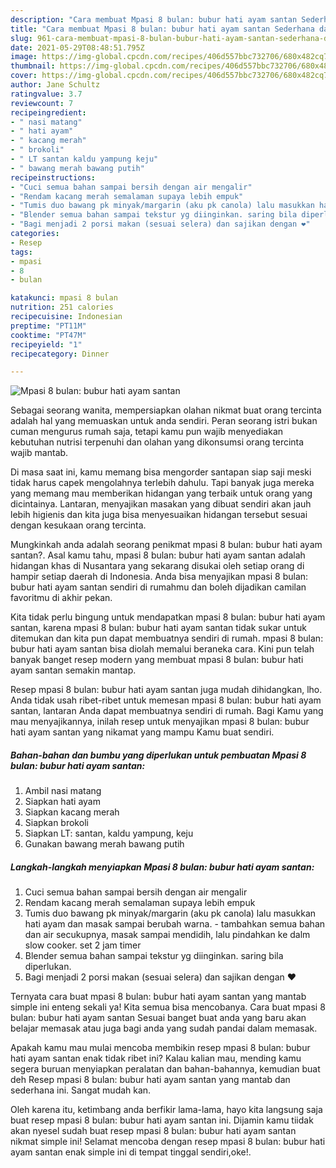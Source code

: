 ```yaml
---
description: "Cara membuat Mpasi 8 bulan: bubur hati ayam santan Sederhana dan Mudah Dibuat"
title: "Cara membuat Mpasi 8 bulan: bubur hati ayam santan Sederhana dan Mudah Dibuat"
slug: 961-cara-membuat-mpasi-8-bulan-bubur-hati-ayam-santan-sederhana-dan-mudah-dibuat
date: 2021-05-29T08:48:51.795Z
image: https://img-global.cpcdn.com/recipes/406d557bbc732706/680x482cq70/mpasi-8-bulan-bubur-hati-ayam-santan-foto-resep-utama.jpg
thumbnail: https://img-global.cpcdn.com/recipes/406d557bbc732706/680x482cq70/mpasi-8-bulan-bubur-hati-ayam-santan-foto-resep-utama.jpg
cover: https://img-global.cpcdn.com/recipes/406d557bbc732706/680x482cq70/mpasi-8-bulan-bubur-hati-ayam-santan-foto-resep-utama.jpg
author: Jane Schultz
ratingvalue: 3.7
reviewcount: 7
recipeingredient:
- " nasi matang"
- " hati ayam"
- " kacang merah"
- " brokoli"
- " LT santan kaldu yampung keju"
- " bawang merah bawang putih"
recipeinstructions:
- "Cuci semua bahan sampai bersih dengan air mengalir"
- "Rendam kacang merah semalaman supaya lebih empuk"
- "Tumis duo bawang pk minyak/margarin (aku pk canola) lalu masukkan hati ayam dan masak sampai berubah warna.  tambahkan semua bahan dan air secukupnya, masak sampai mendidih, lalu pindahkan ke dalm slow cooker. set 2 jam timer"
- "Blender semua bahan sampai tekstur yg diinginkan. saring bila diperlukan."
- "Bagi menjadi 2 porsi makan (sesuai selera) dan sajikan dengan ❤️"
categories:
- Resep
tags:
- mpasi
- 8
- bulan

katakunci: mpasi 8 bulan 
nutrition: 251 calories
recipecuisine: Indonesian
preptime: "PT11M"
cooktime: "PT47M"
recipeyield: "1"
recipecategory: Dinner

---
```



![Mpasi 8 bulan: bubur hati ayam santan](https://img-global.cpcdn.com/recipes/406d557bbc732706/680x482cq70/mpasi-8-bulan-bubur-hati-ayam-santan-foto-resep-utama.jpg)

Sebagai seorang wanita, mempersiapkan olahan nikmat buat orang tercinta adalah hal yang memuaskan untuk anda sendiri. Peran seorang istri bukan cuman mengurus rumah saja, tetapi kamu pun wajib menyediakan kebutuhan nutrisi terpenuhi dan olahan yang dikonsumsi orang tercinta wajib mantab.

Di masa  saat ini, kamu memang bisa mengorder santapan siap saji meski tidak harus capek mengolahnya terlebih dahulu. Tapi banyak juga mereka yang memang mau memberikan hidangan yang terbaik untuk orang yang dicintainya. Lantaran, menyajikan masakan yang dibuat sendiri akan jauh lebih higienis dan kita juga bisa menyesuaikan hidangan tersebut sesuai dengan kesukaan orang tercinta. 



Mungkinkah anda adalah seorang penikmat mpasi 8 bulan: bubur hati ayam santan?. Asal kamu tahu, mpasi 8 bulan: bubur hati ayam santan adalah hidangan khas di Nusantara yang sekarang disukai oleh setiap orang di hampir setiap daerah di Indonesia. Anda bisa menyajikan mpasi 8 bulan: bubur hati ayam santan sendiri di rumahmu dan boleh dijadikan camilan favoritmu di akhir pekan.

Kita tidak perlu bingung untuk mendapatkan mpasi 8 bulan: bubur hati ayam santan, karena mpasi 8 bulan: bubur hati ayam santan tidak sukar untuk ditemukan dan kita pun dapat membuatnya sendiri di rumah. mpasi 8 bulan: bubur hati ayam santan bisa diolah memalui beraneka cara. Kini pun telah banyak banget resep modern yang membuat mpasi 8 bulan: bubur hati ayam santan semakin mantap.

Resep mpasi 8 bulan: bubur hati ayam santan juga mudah dihidangkan, lho. Anda tidak usah ribet-ribet untuk memesan mpasi 8 bulan: bubur hati ayam santan, lantaran Anda dapat membuatnya sendiri di rumah. Bagi Kamu yang mau menyajikannya, inilah resep untuk menyajikan mpasi 8 bulan: bubur hati ayam santan yang nikamat yang mampu Kamu buat sendiri.

<!--inarticleads1-->

##### Bahan-bahan dan bumbu yang diperlukan untuk pembuatan Mpasi 8 bulan: bubur hati ayam santan:

1. Ambil  nasi matang
1. Siapkan  hati ayam
1. Siapkan  kacang merah
1. Siapkan  brokoli
1. Siapkan  LT: santan, kaldu yampung, keju
1. Gunakan  bawang merah bawang putih




<!--inarticleads2-->

##### Langkah-langkah menyiapkan Mpasi 8 bulan: bubur hati ayam santan:

1. Cuci semua bahan sampai bersih dengan air mengalir
1. Rendam kacang merah semalaman supaya lebih empuk
1. Tumis duo bawang pk minyak/margarin (aku pk canola) lalu masukkan hati ayam dan masak sampai berubah warna.  - tambahkan semua bahan dan air secukupnya, masak sampai mendidih, lalu pindahkan ke dalm slow cooker. set 2 jam timer
1. Blender semua bahan sampai tekstur yg diinginkan. saring bila diperlukan.
1. Bagi menjadi 2 porsi makan (sesuai selera) dan sajikan dengan ❤️




Ternyata cara buat mpasi 8 bulan: bubur hati ayam santan yang mantab simple ini enteng sekali ya! Kita semua bisa mencobanya. Cara buat mpasi 8 bulan: bubur hati ayam santan Sesuai banget buat anda yang baru akan belajar memasak atau juga bagi anda yang sudah pandai dalam memasak.

Apakah kamu mau mulai mencoba membikin resep mpasi 8 bulan: bubur hati ayam santan enak tidak ribet ini? Kalau kalian mau, mending kamu segera buruan menyiapkan peralatan dan bahan-bahannya, kemudian buat deh Resep mpasi 8 bulan: bubur hati ayam santan yang mantab dan sederhana ini. Sangat mudah kan. 

Oleh karena itu, ketimbang anda berfikir lama-lama, hayo kita langsung saja buat resep mpasi 8 bulan: bubur hati ayam santan ini. Dijamin kamu tiidak akan nyesel sudah buat resep mpasi 8 bulan: bubur hati ayam santan nikmat simple ini! Selamat mencoba dengan resep mpasi 8 bulan: bubur hati ayam santan enak simple ini di tempat tinggal sendiri,oke!.

